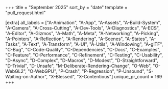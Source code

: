 +++
title = "September 2025"
sort_by = "date"
template = "pull_request.html"

[extra]
all_labels = ["A-Animation", "A-App", "A-Assets", "A-Build-System", "A-Camera", "A-Cross-Cutting", "A-Dev-Tools", "A-Diagnostics", "A-ECS", "A-Editor", "A-Gizmos", "A-Math", "A-Meta", "A-Networking", "A-Picking", "A-Pointers", "A-Reflection", "A-Rendering", "A-Scenes", "A-States", "A-Tasks", "A-Text", "A-Transform", "A-UI", "A-Utils", "A-Windowing", "A-glTF", "C-Bug", "C-Code-Quality", "C-Dependencies", "C-Docs", "C-Examples", "C-Feature", "C-Performance", "C-Refinement", "C-Testing", "C-Usability", "D-Async", "D-Complex", "D-Macros", "D-Modest", "D-Straightforward", "D-Trivial", "D-Unsafe", "M-Deliberate-Rendering-Change", "O-Web", "O-WebGL2", "O-WebGPU", "P-Crash", "P-Regression", "P-Unsound", "S-Waiting-on-Author", "X-Blessed", "X-Contentious"]
unique_pr_count = 169
+++
